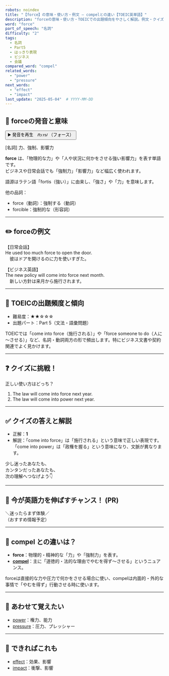 ```yaml
---
robots: noindex
title: "【force】の意味・使い方・例文 ― compelとの違い【TOEIC英単語】"
description: "forceの意味・使い方・TOEICでの出題傾向をやさしく解説。例文・クイズ付きでcompelとの違いもわかりやすく学べます。"
word: "force"
part_of_speech: "名詞"
difficulty: "2"
tags:
  - 名詞
  - Part5
  - はっきり表現
  - ビジネス
  - 会議
compared_word: "compel"
related_words:
  - "power"
  - "pressure"
next_words:
  - "effect"
  - "impact"
last_update: "2025-05-04"  # YYYY-MM-DD
---
```


## 🔰 forceの発音と意味

<button class="play-audio" onclick="playTTS('force')">
  <span class="play-audio-main">
    ▶️ 発音を再生　/fɔːrs/
  </span>
  <span class="play-audio-sub">
    （フォース）
  </span>
</button>

[名詞] 力、強制、影響力

**force** は、「物理的な力」や「人や状況に何かをさせる強い影響力」を表す単語です。  
ビジネスや日常会話でも「強制力」「影響力」など幅広く使われます。

語源はラテン語「fortis（強い）」に由来し、「強さ」や「力」を意味します。

他の品詞：  
- force（動詞）：強制する（動詞）
- forcible：強制的な（形容詞）

---

## ✏️ forceの例文

【日常会話】  
He used too much force to open the door.  
　彼はドアを開けるのに力を使いすぎた。

【ビジネス英語】  
The new policy will come into force next month.  
　新しい方針は来月から施行されます。

---

## 🎯 TOEICの出題頻度と傾向

- 難易度：★★☆☆☆
- 出題パート：Part 5（文法・語彙問題）

TOEICでは「come into force（施行される）」や「force someone to do（人に～させる）」など、名詞・動詞両方の形で頻出します。特にビジネス文書や契約関連でよく見かけます。

---

## ❓ クイズに挑戦！

正しい使い方はどっち？

1. The law will come into force next year.  
2. The law will come into power next year.

---

## ✅ クイズの答えと解説

- 正解：**1**
- 解説：「come into force」は「施行される」という意味で正しい表現です。「come into power」は「政権を握る」という意味になり、文脈が異なります。

少し迷ったあなたも、  
カンタンだったあなたも、  
次の理解へつなげよう👇️

---

## 🚀 今が英語力を伸ばすチャンス！ (PR)

<div class="info-center">
＼迷ったらまず体験／<br>  
（おすすめ情報予定）
</div>

---

## 🤔  compel との違いは？

- **force**：物理的・精神的な「力」や「強制力」を表す。  
- **[compel](/word/compel)**：主に「道徳的・法的な理由でやむを得ず～させる」というニュアンス。

forceは直接的な力や圧力で何かをさせる場合に使い、compelは内面的・外的な事情で「やむを得ず」行動させる時に使います。

---

## 🧩 あわせて覚えたい

- [power](/word/power)：権力、能力
- [pressure](/word/pressure)：圧力、プレッシャー

---

## 📖 できればこれも

- [effect](/word/effect)：効果、影響
- [impact](/word/impact)：衝撃、影響

<!-- cvid: aid34_bid39 -->
